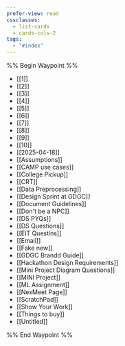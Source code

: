 ```yaml
---
prefer-view: read
cssclasses:
  - list-cards
  - cards-cols-2
tags:
  - "#index"
---
```

%% Begin Waypoint %%
- [[1]]
- [[2]]
- [[3]]
- [[4]]
- [[5]]
- [[6]]
- [[7]]
- [[8]]
- [[9]]
- [[10]]
- [[2025-04-18]]
- [[Assumptions]]
- [[CAMP use cases]]
- [[College Pickup]]
- [[CRT]]
- [[Data Preprocessing]]
- [[Design Sprint at GDGC]]
- [[Document Guidelines]]
- [[Don't be a NPC]]
- [[DS PYQs]]
- [[DS Questions]]
- [[EIT Questins]]
- [[Email]]
- [[Fake new]]
- [[GDGC Brandd Guide]]
- [[Hackathon Design Requirements]]
- [[Mini Project Diagram Questions]]
- [[MINI Project]]
- [[ML Assignment]]
- [[NexMeet Page]]
- [[ScratchPad]]
- [[Show Your Work]]
- [[Things to buy]]
- [[Untitled]]

%% End Waypoint %%
